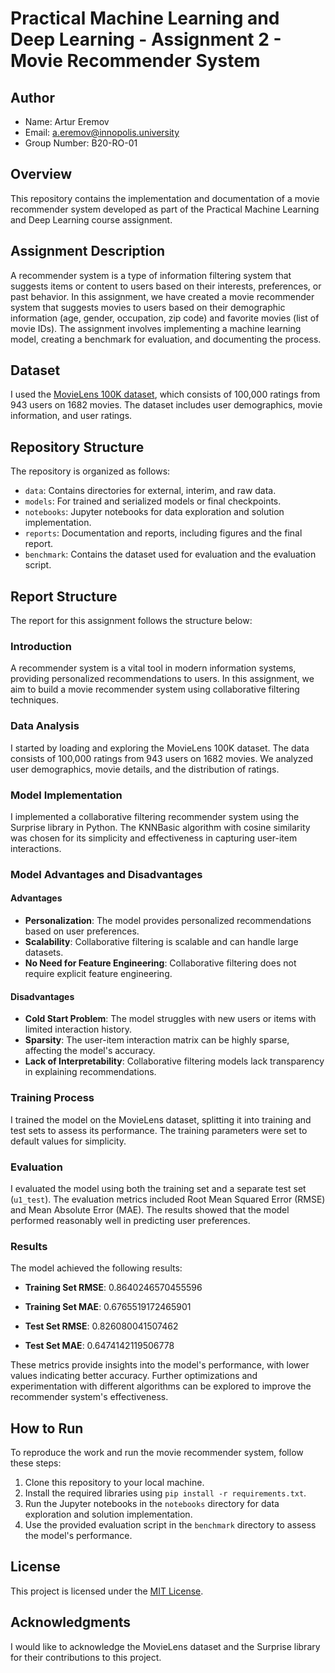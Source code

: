# Practical Machine Learning and Deep Learning - Assignment 2 - Movie Recommender System

## Author
- Name: Artur Eremov
- Email: a.eremov@innopolis.university
- Group Number: B20-RO-01

## Overview
This repository contains the implementation and documentation of a movie recommender system developed as part of the Practical Machine Learning and Deep Learning course assignment.

## Assignment Description
A recommender system is a type of information filtering system that suggests items or content to users based on their interests, preferences, or past behavior. In this assignment, we have created a movie recommender system that suggests movies to users based on their demographic information (age, gender, occupation, zip code) and favorite movies (list of movie IDs). The assignment involves implementing a machine learning model, creating a benchmark for evaluation, and documenting the process.

## Dataset
I used the [MovieLens 100K dataset](https://grouplens.org/datasets/movielens/100k/), which consists of 100,000 ratings from 943 users on 1682 movies. The dataset includes user demographics, movie information, and user ratings.

## Repository Structure
The repository is organized as follows:

- `data`: Contains directories for external, interim, and raw data.
- `models`: For trained and serialized models or final checkpoints.
- `notebooks`: Jupyter notebooks for data exploration and solution implementation.
- `reports`: Documentation and reports, including figures and the final report.
- `benchmark`: Contains the dataset used for evaluation and the evaluation script.

## Report Structure
The report for this assignment follows the structure below:

### Introduction
A recommender system is a vital tool in modern information systems, providing personalized recommendations to users. In this assignment, we aim to build a movie recommender system using collaborative filtering techniques.

### Data Analysis
I started by loading and exploring the MovieLens 100K dataset. The data consists of 100,000 ratings from 943 users on 1682 movies. We analyzed user demographics, movie details, and the distribution of ratings.

### Model Implementation
I implemented a collaborative filtering recommender system using the Surprise library in Python. The KNNBasic algorithm with cosine similarity was chosen for its simplicity and effectiveness in capturing user-item interactions.

### Model Advantages and Disadvantages
#### Advantages
- **Personalization**: The model provides personalized recommendations based on user preferences.
- **Scalability**: Collaborative filtering is scalable and can handle large datasets.
- **No Need for Feature Engineering**: Collaborative filtering does not require explicit feature engineering.

#### Disadvantages
- **Cold Start Problem**: The model struggles with new users or items with limited interaction history.
- **Sparsity**: The user-item interaction matrix can be highly sparse, affecting the model's accuracy.
- **Lack of Interpretability**: Collaborative filtering models lack transparency in explaining recommendations.

### Training Process
I trained the model on the MovieLens dataset, splitting it into training and test sets to assess its performance. The training parameters were set to default values for simplicity.

### Evaluation
I evaluated the model using both the training set and a separate test set (`u1_test`). The evaluation metrics included Root Mean Squared Error (RMSE) and Mean Absolute Error (MAE). The results showed that the model performed reasonably well in predicting user preferences.

### Results
The model achieved the following results:

- **Training Set RMSE**: 0.8640246570455596
- **Training Set MAE**: 0.6765519172465901

- **Test Set RMSE**: 0.826080041507462
- **Test Set MAE**: 0.6474142119506778

These metrics provide insights into the model's performance, with lower values indicating better accuracy. Further optimizations and experimentation with different algorithms can be explored to improve the recommender system's effectiveness.

## How to Run
To reproduce the work and run the movie recommender system, follow these steps:

1. Clone this repository to your local machine.
2. Install the required libraries using `pip install -r requirements.txt`.
3. Run the Jupyter notebooks in the `notebooks` directory for data exploration and solution implementation.
4. Use the provided evaluation script in the `benchmark` directory to assess the model's performance.

## License
This project is licensed under the [MIT License](LICENSE).

## Acknowledgments
I would like to acknowledge the MovieLens dataset and the Surprise library for their contributions to this project.

